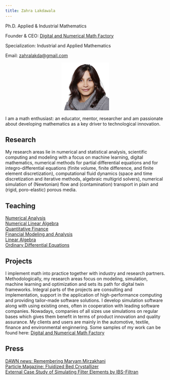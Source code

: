 ```yaml
---
title: Zahra Lakdawala
---
```


Ph.D. Applied & Industrial Mathematics

Founder & CEO: [Digital and Numerical Math Factory](/math_factory.md)

Specialization: Industrial and Applied Mathematics

Email: zahralakda@gmail.com
<p align="center">
  <img src="/images/lakdawala_zahra.jpg?raw=true" alt="Sublime's custom image"/>
</p>


I am a math enthusiast: an educator, mentor, researcher and am passionate about developing mathematics as a key driver to technological innovation. 

## Research
My research areas lie in numerical and statistical analysis, scientific computing and modeling with a focus on machine learning, digital mathematics, numerical methods for partial differential equations and for integro-differential equations (finite volume, finite difference, and finite element discretization), computational fluid dynamics (space and time discretization and iterative methods, algebraic multigrid solvers), numerical simulation of (Newtonian) flow and (contamination) transport in plain and (rigid, poro-elastic) porous media.

## Teaching
[Numerical Analysis](./teaching/numerical_analysis/numerical_analysis.md)<br />
[Numerical Linear Algebra]()<br />
[Quantitative Finance]()<br />
[Financial Modeling and Analysis](https://zahralakdawala.github.io/teaching/financialModeling/financial_modeling.html)<br />
[Linear Algebra]()<br />
[Ordinary Differential Equations]()<br />


## Projects
I implement math into practice together with industry and research partners. Methodologically, my research areas focus on modeling, simulation, machine learning and optimization and sets its path for digital twin frameworks. Integral parts of the projects are consulting and implementation, support in the application of high-performance computing and providing tailor-made software solutions. I develop simulation software along with using existing ones, often in cooperation with leading software companies. Nowadays, companies of all sizes use simulations on regular bases which gives them benefit in terms of product innovation and quality assurance. My clients and users are mainly in the automotive, textile, finance and environmental enginnering. Some samples of my work can be found here: [Digital and Numerical Math Factory](/math_factory.md)

## Press
[DAWN news: Remembering Maryam Mirzakhani](https://www.dawn.com/authors/6948/zahra-lakdawala)<br />
[Particle Magazine: Fluidized Bed Crystallizer](/press/Particles_CuresHeadaches.pdf) <br />
[External Case Study of Simulating Filter Elements by IBS-Filtran](https://www.ibs-filtran.com/fileadmin/template/download/presse/simulation-filtration-applications.pdf)<br />
